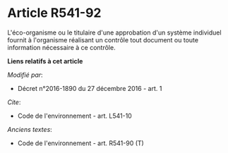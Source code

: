 # Article R541-92

L'éco-organisme ou le titulaire d'une approbation d'un système individuel fournit à l'organisme réalisant un contrôle tout
document ou toute information nécessaire à ce contrôle.

**Liens relatifs à cet article**

_Modifié par_:

  - Décret n°2016-1890 du 27 décembre 2016 - art. 1

_Cite_:

  - Code de l'environnement - art. L541-10

_Anciens textes_:

  - Code de l'environnement - art. R541-90 (T)
